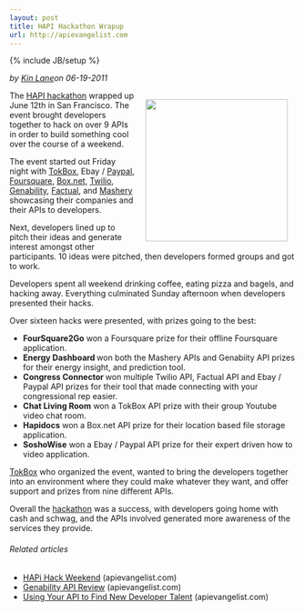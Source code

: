 ```yaml
---
layout: post
title: HAPI Hackathon Wrapup
url: http://apievangelist.com
---
```

{% include JB/setup %}<p><i><span class="small">by</span> <a href="https://plus.google.com/106460238807821851374" rel="author">Kin Lane</a><span class="small">on</span> <span class="post-date">06-19-2011</span></i></p><a title="HAPI Hackathon" href="http://www.hapihack.com/"><img style="padding: 15px;" src="http://kinlane-productions.s3.amazonaws.com/api-evangelist/HAPI-Hack-Weekend.png" alt="" width="250" align="right" /></a>The <a title="HAPI Hackathon" href="http://www.hapihack.com/">HAPI hackathon</a> wrapped up June 12th in San Francisco.  The event brought developers together to hack on over 9 APIs in order to build something cool over the course of a weekend.<p></p>
The event started out Friday night with <a title="Tokbox" href="http://www.opentok.com/">TokBox</a>, Ebay / <a title="Paypal" href="http://x.com/">Paypal</a>, <a title="Foursquare" href="http://developer.foursquare.com/">Foursquare</a>, <a title="Box.net" href="http://box.net/developers">Box.net</a>, <a title="Twilio" href="http://twilio.com/">Twilio</a>, <a title="Genability" href="http://developer.genability.com/">Genability</a>, <a title="Factual" href="http://www.factual.com/">Factual</a>, and <a title="Mashery" href="http://developer.mashery.com/apis">Mashery</a> showcasing their companies and their APIs to developers.<p></p>
Next, developers lined up to pitch their ideas and generate interest amongst other participants.  10 ideas were pitched, then developers formed groups and got to work.<p></p>
Developers spent all weekend drinking coffee, eating pizza and bagels, and hacking away.  Everything culminated Sunday afternoon when developers presented their hacks.<p></p>
Over sixteen hacks were presented, with prizes going to the best:
<ul class="mainlist">
	<li><strong>FourSquare2Go</strong> won a Foursquare prize for their offline Foursquare application.</li>
	<li><strong>Energy Dashboard </strong>won both the Mashery APIs and Genabiity API prizes for their energy insight, and prediction tool.</li>
	<li><strong>Congress Connector </strong>won multiple Twilio API, Factual API and Ebay / Paypal API prizes for their tool that made connecting with your congressional rep easier.</li>
	<li><strong>Chat Living Room</strong> won a TokBox API prize with their group Youtube video chat room.</li>
	<li><strong>Hapidocs</strong> won a Box.net API prize for their location based file storage application.</li>
	<li><strong>SoshoWise</strong> won a Ebay / Paypal API prize for their expert driven how to video application.</li>
</ul>
<a title="TokBox" href="http://www.tokbox.com/">TokBox</a> who organized the event, wanted to bring the developers together into an environment where they could make whatever they want, and offer support and prizes from nine different APIs.<p></p>
Overall the <a title="Hackathon" href="http://www.apievangelist.com/hackathons-and-contests.php">hackathon</a> was a success, with developers going home with cash and schwag, and the APIs involved generated more awareness of the services they provide.
<h6 class="zemanta-related-title" style="font-size: 1em;">Related articles</h6>
<ul class="zemanta-article-ul">
	<li class="zemanta-article-ul-li"><a href="http://blog.apievangelist.com/2011/06/08/hapi-hack-weekend/">HAPi Hack Weekend</a> (apievangelist.com)</li>
	<li class="zemanta-article-ul-li"><a href="http://blog.apievangelist.com/2011/06/18/1775/">Genability API Review</a> (apievangelist.com)</li>
	<li class="zemanta-article-ul-li"><a href="http://blog.apievangelist.com/2011/06/13/using-your-api-to-find-new-developer-talent/">Using Your API to Find New Developer Talent</a> (apievangelist.com)</li>
</ul>
